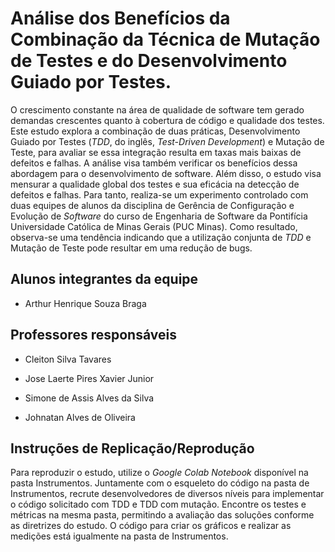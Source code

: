 # Análise dos Benefícios da Combinação da Técnica de Mutação de Testes e do Desenvolvimento Guiado por Testes.

O crescimento constante na área de qualidade de software tem gerado demandas crescentes quanto à cobertura de código e qualidade dos testes. Este estudo explora a combinação de duas práticas, Desenvolvimento Guiado por Testes (_TDD_, do inglês, _Test-Driven Development_) e Mutação de Teste, para avaliar se essa integração resulta em taxas mais baixas de defeitos e falhas. A análise visa também verificar os benefícios dessa abordagem para o desenvolvimento de software. Além disso, o estudo visa mensurar a qualidade global dos testes e sua eficácia na detecção de defeitos e falhas. Para tanto, realiza-se um experimento controlado com duas equipes de alunos da disciplina de Gerência de Configuração e Evolução de _Software_ do curso de Engenharia de Software da Pontifícia Universidade Católica de Minas Gerais (PUC Minas). Como resultado, observa-se uma tendência indicando que a utilização conjunta de _TDD_ e Mutação de Teste pode resultar em uma redução de bugs.

## Alunos integrantes da equipe

* Arthur Henrique Souza Braga

## Professores responsáveis

* Cleiton Silva Tavares
* Jose Laerte Pires Xavier Junior
* Simone de Assis Alves da Silva

* Johnatan Alves de Oliveira

## Instruções de Replicação/Reprodução

Para reproduzir o estudo, utilize o _Google Colab Notebook_ disponível na pasta Instrumentos. Juntamente com o esqueleto do código na pasta de Instrumentos, recrute desenvolvedores de diversos níveis para implementar o código solicitado com TDD e TDD com mutação. Encontre os testes e métricas na mesma pasta, permitindo a avaliação das soluções conforme as diretrizes do estudo. O código para criar os gráficos e realizar as medições está igualmente na pasta de Instrumentos.
